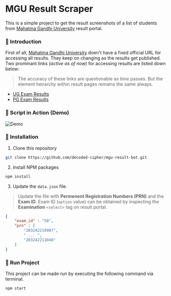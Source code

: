 # MGU Result Scraper
This is a  simple project to get the result screenshots of a list of students from [Mahatma Gandhi University](https://www.mgu.ac.in/) result portal.

### 🌟 Introduction
First of all, [Mahatma Gandhi University](https://www.mgu.ac.in/) doen't have a fixed official URL for accessing all results. They keep on changing as the results get published. Two prominant links *(active as of now)* for accessing results are listed down below:
> The accuracy of these links are questionable as time passes. But the element heirarchy within result pages remains the same always.
- [UG Exam Results](https://dsdc.mgu.ac.in/exQpMgmt/index.php/public/ResultView_ctrl/)
- [PG Exam Results](https://pareeksha.mgu.ac.in/Pareeksha/index.php/Public/PareekshaResultView_ctrl/index/3)

### 🌟 Script in Action (Demo)

![Demo](https://user-images.githubusercontent.com/44474792/174436549-32713b4f-8140-4266-b3e5-6bde4ee1e982.gif)

### 🌟 Installation
1. Clone this repository
```sh
git clone https://github.com/decoded-cipher/mgu-result-bot.git
```

2. Install NPM packages
```sh
npm install
```

3. Update the `data.json` file.
> Update the file with **Permenent Registration Numbers (PRN)** and the **Exam ID**. Exam ID (`option` value) can be obtained by inspecting the **Examination** `<select>` tag on result portal.
```json
{
    "exam_id" : "58",
    "prn" : [
        "203242210987",
        " ... ",
        "203242211046"
    ]
}
```
### 🌟 Run Project
This project can be made run by executing the following command via terminal.
```sh
npm start
```
